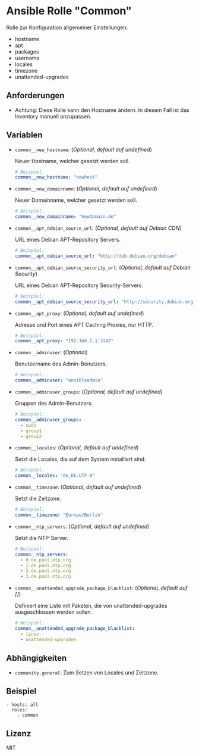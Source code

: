 # Ansible Rolle "Common"

Rolle zur Konfiguration allgemeiner Einstellungen:
- hostname
- apt
- packages
- username
- locales
- timezone
- unattended-upgrades

## Anforderungen

- Achtung: Diese Rolle kann den Hostname ändern. In diesem Fall ist das
  Inventory manuell anzupassen.

## Variablen

- `common__new_hostname`: (*Optional, default auf undefined*)

  Neuer Hostname, welcher gesetzt werden soll.
  ~~~yaml
  # Beispiel:
  common__new_hostname: "newhost"
  ~~~

- `common__new_domainname`: (*Optional, default auf undefined*)

  Neuer Domainname, welcher gesetzt werden soll.
  ~~~yaml
  # Beispiel:
  common__new_domainname: "newdomain.de"
  ~~~

- `common__apt_debian_source_url`: (*Optional, default auf Debian CDN*)

  URL eines Debian APT-Repository Servers.
  ~~~yaml
  # Beispiel:
  common__apt_debian_source_url: "http://deb.debian.org/debian"
  ~~~

- `common__apt_debian_source_security_url`: (*Optional, default auf Debian Security*)

  URL eines Debian APT-Repository Security-Servers.
  ~~~yaml
  # Beispiel:
  common__apt_debian_source_security_url: "http://security.debian.org/debian-security"
  ~~~

- `common__apt_proxy`: (*Optional, default auf undefined*)

  Adresse und Port eines APT Caching Proxies, nur HTTP.
  ~~~yaml
  # Beispiel:
  common__apt_proxy: "192.168.1.1:3142"
  ~~~

- `common__adminuser`: (*Optional*)

  Benutzername des Admin-Benutzers.
  ~~~yaml
  # Beispiel:
  common__adminuser: "ansibleadmin"
  ~~~

- `common__adminuser_groups`: (*Optional, default auf undefined*)

  Gruppen des Admin-Benutzers.
  ~~~yaml
  # Beispiel:
  common__adminuser_groups:
    - sudo
    - group1
    - group2
  ~~~

- `common__locales`: (*Optional, default auf undefined*)

  Setzt die Locales, die auf dem System installiert sind.
  ~~~yaml
  # Beispiel:
  common__locales: "de_DE.UTF-8"
  ~~~

- `common__timezone`: (*Optional, default auf undefined*)

  Setzt die Zeitzone.
  ~~~yaml
  # Beispiel:
  common__timezone: "Europe/Berlin"
  ~~~

- `common__ntp_servers`: (*Optional, default auf undefined*)

  Setzt die NTP-Server.
  ~~~yaml
  # Beispiel:
  common__ntp_servers:
    - 0.de.pool.ntp.org
    - 1.de.pool.ntp.org
    - 2.de.pool.ntp.org
    - 3.de.pool.ntp.org
  ~~~

- `common__unattended_upgrade_package_blacklist`: (*Optional, default auf []*)

  Definiert eine Liste mit Paketen, die von unattended-upgrades ausgeschlossen
  werden sollen.
  ~~~yaml
  # Beispiel:
  common__unattended_upgrade_package_blacklist:
    - linux-
    - unattended-upgrades
  ~~~

## Abhängigkeiten

- `community.general`: Zum Setzen von Locales und Zeitzone.

## Beispiel

    - hosts: all
      roles:
        - common

## Lizenz

MIT
